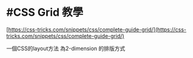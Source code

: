 # \#CSS Grid 教學

[https://css-tricks.com/snippets/css/complete-guide-grid/](https://css-tricks.com/snippets/css/complete-guide-grid/)

一個CSS的layout方法 為2-dimension 的排版方式

